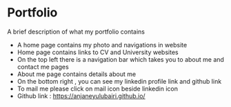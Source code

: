 
# Portfolio

A brief description of what my portfolio contains

* A home page contains my photo and navigations in website
* Home page contains links to CV and University websites
* On the top left there is a navigation bar which takes you to about me and contact me pages
* About me page contains details about me
* On the bottom right , you can see my linkedin profile link and github link
* To mail me please click on mail icon beside linkedin icon
* Github link : https://anjaneyulubairi.github.io/